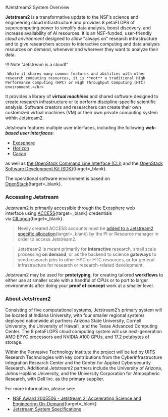 #Jetstream2 System Overview

**Jetstream2** is a transformative update to the NSF’s science and engineering cloud infrastructure and provides 8 petaFLOPS of supercomputing power to simplify data analysis, boost discovery, and increase availability of AI resources. It is an NSF-funded, user-friendly _cloud environment_ designed to allow "always on" research infrastructure and to give researchers access to interactive computing and data analysis resources on demand, whenever and wherever they want to analyze their data.

!!! Note "Jetstream is a cloud!"

     While it shares many common features and abilities with other research computing resources, it is **not** a traditional High Performance Computing (HPC) or High Throughput Computing (HTC) environment.</br>

It provides a library of **_virtual machines_** and shared software designed to create research infrastructure or to perform discipline-specific scientific analysis. Software creators and researchers can create their own customized virtual machines (VM) or their own private computing system within Jetstream2.

Jetstream features multiple user interfaces, including the following _**web-based user interfaces**_:

- [Exosphere](../ui/exo/exo.md)
- [Horizon](../ui/horizon/intro.md)
- [Cacao](../ui/cacao/intro.md)

as well as [the OpenStack Command Line Interface (CLI)](../ui/cli/overview.md) and the [OpenStack Software Development Kit (SDK)](https://docs.openstack.org/openstacksdk/latest/){target=_blank}.

The operational software environment is based on [OpenStack](https://www.openstack.org/){target=_blank}.

### Accessing Jetstream ###

Jetstream2 is primarily accessible through the [Exosphere](../ui/exo/exo.md) web interface using [ACCESS](https://access-ci.org/){target=_blank} credentials via [CILogon](https://www.cilogon.org/faq/){target=_blank}.


>Newly created ACCESS accounts must be [added to a Jetstream2 specific allocation](https://allocations.access-ci.org/){target=_blank} by the PI or Resource manager in order to access Jetstream2.

>Jetstream2 is meant primarily for **interactive** research, small scale processing **on demand**, or as the backend to science **gateways** to send research jobs to other HPC or HTC resources, or for general infrastructure for research or research-related development.

Jetstream2 may be used for **prototyping**, for creating tailored **workflows** to either use at smaller scale with a handful of CPUs or to port to larger environments after doing your **proof of concept** work at a smaller level.

### About Jetstream2 ###

Consisting of five computational systems, Jetstream2’s primary system will be located at Indiana University, with four smaller regional systems deployed nationwide at partners Arizona State University, Cornell University, the University of Hawai’i, and the Texas Advanced Computing Center. The 8 petaFLOPS cloud computing system will use next-generation AMD EPYC processors and NVIDIA A100 GPUs, and 17.2 petabytes of storage.

Within the Pervasive Technology Institute the project will be led by UITS Research Technologies with key contributions from the Cyberinfrastructure Integration Research Center and the Center for Applied Cybersecurity Research. Additional Jetstream2 partners include the University of Arizona, Johns Hopkins University, and the University Corporation for Atmospheric Research, with Dell Inc. as the primary supplier.

For more information, please see:

* [NSF Award 2005506 - Jetstream 2: Accelerating Science and Engineering On-Demand](https://www.nsf.gov/awardsearch/showAward?AWD_ID=2005506){target=_blank}
* [Jetstream System Specifications](config.md)
